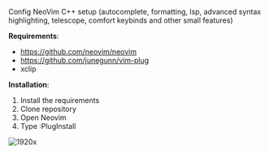 Config NeoVim C++ setup (autocomplete, formatting, lsp, advanced syntax highlighting, telescope, comfort keybinds and other small features)

**Requirements**:

- https://github.com/neovim/neovim
- https://github.com/junegunn/vim-plug
- xclip

**Installation**:
1. Install the requirements
2. Clone repository
3. Open Neovim
4. Type :PlugInstall

![1920x](https://github.com/user-attachments/assets/786c616d-0ffe-45a6-95de-f697c1ffae07)
